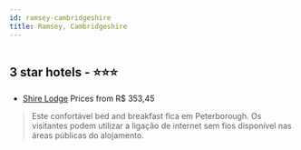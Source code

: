 ```yaml
---
id: ramsey-cambridgeshire
title: Ramsey, Cambridgeshire
---
```


<center><img src="https://photos.hotelbeds.com/giata/76/769648/769648a_hb_a_001.jpg" alt="" /></center>


##  3 star hotels - ⭐️⭐️⭐️

-    [Shire Lodge](https://www.hurb.com/br/aud/https://www.hurb.com/br/hotels/ramsey/shire-lodge-HT-QH44?cmp=18055) Prices from R$ 353,45
   > Este confortável bed and breakfast fica em Peterborough. Os visitantes podem utilizar a ligação de internet sem fios disponível nas áreas públicas do alojamento.

